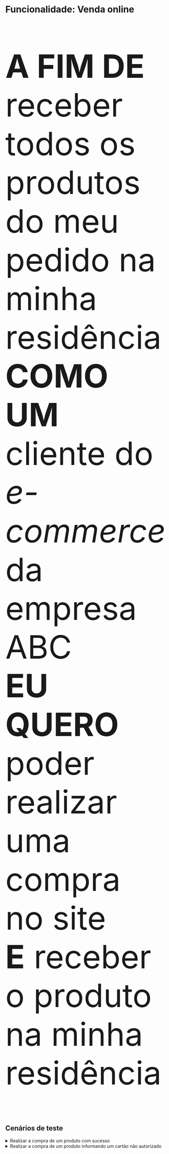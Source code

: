 <div class="container">
  <h1>Funcionalidade: Venda online</h1>
  <div class="panel panel-default">    
    <div class="panel-body"><p style="font-size:100px"><b>A FIM DE</b> receber todos os produtos do meu pedido na minha residência<br><b>COMO UM</b> cliente do <i>e-commerce</i> da empresa ABC<br><b>EU QUERO</b> poder realizar uma compra no site<br><b>E</b> receber o produto na minha residência</p></div>
  </div>
</div>

## Cenários de teste

<details>
  <summary>Realizar a compra de um produto com sucesso</summary><br>
  <b>DADO QUE</b> eu sou um cliente do <i>e-commerce</i> da empresa ABC<br>  
  <b>E</b> eu adiciono 1 produto no carrinho de compra<br>
  <b>E</b> eu sigo para o checkout<br>
  <b>E</b> eu informo um endereço de entrega elegível<br>
  <b>E</b> eu informo dados válidos de pagamento<br>
  <b>QUANDO</b> eu confirmo o pedido<br>
  <b>ENTÃO</b> eu devo receber meu pedido com 1 produto na minha residência<br>
  <p><a href="/cap10/postman/" rel="some text"><img src="/cap10/imagens/icone-postman.png" alt="Postman" width="80" height="50" /></a></p>
</details>


<details>
  <summary>Realizar a compra de um produto informando um cartão não autorizado</summary><br>
  <b>DADO QUE</b> eu sou um cliente do <i>e-commerce</i> da empresa ABC<br>  
  <b>E</b> eu adiciono 1 produto no carrinho de compra<br>
  <b>E</b> eu sigo para o checkout<br>
  <b>E</b> eu informo um endereço de entrega elegível<br>
  <b>E</b> eu informo dados válidos de pagamento de um cartão de crédito não autorizado<br>
  <b>QUANDO</b> eu confirmo o pedido<br>
  <b>ENTÃO</b> eu devo receber um e-mail informando que meu pedido foi cancelado por motivo de pagamento não autorizado<br>
</details>